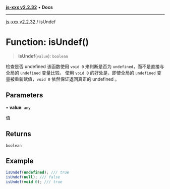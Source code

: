 [**js-xxx v2.2.32**](../README.md) • **Docs**

***

[js-xxx v2.2.32](../README.md) / isUndef

# Function: isUndef()

> **isUndef**(`value`): `boolean`

检查是否 undefined
该函数使用 `void 0` 来判断是否为 `undefined`，而不是直接与全局的 `undefined` 变量比较。
使用 `void 0` 的好处是，即使全局的 `undefined` 变量被重新赋值，`void 0` 依然保证返回真正的 undefined 。

## Parameters

• **value**: `any`

值

## Returns

`boolean`

## Example

```ts
isUndef(undefined); /// true
isUndef(null); /// false
isUndef(void 0); /// true
```
